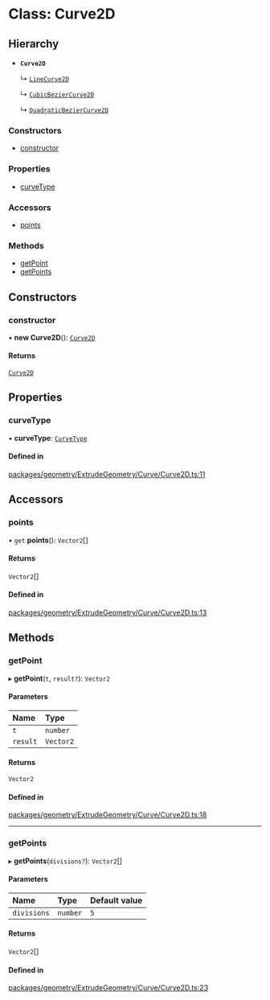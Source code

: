 # Class: Curve2D

## Hierarchy

- **`Curve2D`**

  ↳ [`LineCurve2D`](LineCurve2D.md)

  ↳ [`CubicBezierCurve2D`](CubicBezierCurve2D.md)

  ↳ [`QuadraticBezierCurve2D`](QuadraticBezierCurve2D.md)

### Constructors

- [constructor](Curve2D.md#constructor)

### Properties

- [curveType](Curve2D.md#curvetype)

### Accessors

- [points](Curve2D.md#points)

### Methods

- [getPoint](Curve2D.md#getpoint)
- [getPoints](Curve2D.md#getpoints)

## Constructors

### constructor

• **new Curve2D**(): [`Curve2D`](Curve2D.md)

#### Returns

[`Curve2D`](Curve2D.md)

## Properties

### curveType

• **curveType**: [`CurveType`](../enums/CurveType.md)

#### Defined in

[packages/geometry/ExtrudeGeometry/Curve/Curve2D.ts:11](https://github.com/Orillusion/orillusion/blob/main/packages/geometry/ExtrudeGeometry/Curve/Curve2D.ts#L11)

## Accessors

### points

• `get` **points**(): `Vector2`[]

#### Returns

`Vector2`[]

#### Defined in

[packages/geometry/ExtrudeGeometry/Curve/Curve2D.ts:13](https://github.com/Orillusion/orillusion/blob/main/packages/geometry/ExtrudeGeometry/Curve/Curve2D.ts#L13)

## Methods

### getPoint

▸ **getPoint**(`t`, `result?`): `Vector2`

#### Parameters

| Name | Type |
| :------ | :------ |
| `t` | `number` |
| `result` | `Vector2` |

#### Returns

`Vector2`

#### Defined in

[packages/geometry/ExtrudeGeometry/Curve/Curve2D.ts:18](https://github.com/Orillusion/orillusion/blob/main/packages/geometry/ExtrudeGeometry/Curve/Curve2D.ts#L18)

___

### getPoints

▸ **getPoints**(`divisions?`): `Vector2`[]

#### Parameters

| Name | Type | Default value |
| :------ | :------ | :------ |
| `divisions` | `number` | `5` |

#### Returns

`Vector2`[]

#### Defined in

[packages/geometry/ExtrudeGeometry/Curve/Curve2D.ts:23](https://github.com/Orillusion/orillusion/blob/main/packages/geometry/ExtrudeGeometry/Curve/Curve2D.ts#L23)
